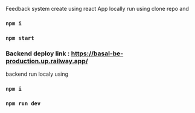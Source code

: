 Feedback system create using react App
locally run using 
clone repo and 
### `npm i`
### `npm start`

### Backend deploy link : https://basal-be-production.up.railway.app/
backend run localy using 
 ### `npm i`
 ### `npm run dev`


